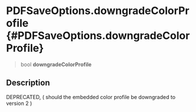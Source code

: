 PDFSaveOptions.downgradeColorProfile {#PDFSaveOptions.downgradeColorProfile}
====================================

> bool **downgradeColorProfile**

Description
-----------

DEPRECATED, ( should the embedded color profile be downgraded to version
2 )
